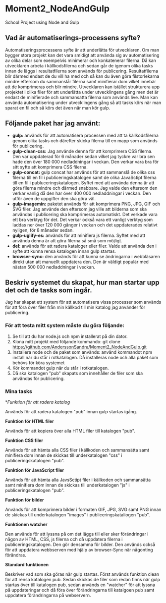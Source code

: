 # Moment2_NodeAndGulp
School Project using Node and Gulp

## Vad är automatiserings-processens syfte?
Automatiseringsprocessens syfte är att underlätta för utvecklaren. Om man bygger stora projekt kan det vara smidigt att använda sig av automatisering av olika delar som exempelvis minimerar och konkatenerar filerna. Då kan utvecklaren arbeta i källkodsfilerna och sedan går de igenom olika tasks innan de läggs i resultatfilerna som används för publicering. Resultatfilerna blir därmed endast de du vill ha med och så kan du även göra filstorlekarna mindre eftersom du sammanslår filerna samt minifierar dom vilket innebär att de komprimeras och blir mindre. Utvecklaren kan istället strukturera upp projektet i olika filer för att underlätta under utvecklingens gång men det är endast de minifierade och sammansatta filerna som används live. Man kan använda automatisering under utvecklingens gång så att tasks körs när man sparat en fil och så körs det även när man kör gulp.  

## Följande paket har jag använt:
* **gulp:** används för att automatisera processen med att ta källkodsfilerna genom olika tasks och därefter skicka filerna till en mapp som används för publicering. 
* **gulp-clean-css:** Jag använde denna för att komprimera CSS filerna. Den var uppdaterad för 6 månader sedan vilket jag tyckre var bra sen hade den över 180 000 nedladdningar i veckan. Den verkar vara bra för sitt syfte att komprimera CSS filerna. 
* **gulp-concat:** gulp concat har används för att sammanslå de olika css filerna till en fil i publiceringskatalogen samt de olika JavaSctipt filerna till en fil i publuceringskatalogen. Syftet med att använda denna är att göra filerna mindre och därmed snabbare. Jag valde den eftersom den verkar vanlig då den har över 400 000 nedladdningar i veckan. Den utför även de uppgifter den ska göra väl.
* **gulp-imagemin:** paketet används för att komprimera PNG, JPG, GIF och SVG filer. Jag använde den eftersom jag ville att bilderna som ska användas i publicering ska komprimeras automatiskt. Det verkade vara ett bra verktyg för det. Det verkar också vara ett vanligt verktyg som laddas ner över 120 000 gånger i veckan och det uppdaterades relativt nyligen, för 8 månader sedan. 
* **gulp-uglify-es:** används för att minifiera js filerna. Syftet med att använda denna är att göra filerna så små som möjligt. 
* **del:** används för att radera kataloger eller filer. Valde att använda den i syfte att kunna rensa katalogen innan gulp startas. 
* **browser-sync:** den används för att kunna se ändringarna i webbläsaren direkt utan att manuellt uppdatera den.  Den är väldigt populär med nästan 500 000 nedladdningar i veckan. 


## Beskriv systemet du skapat, hur man startar upp det och de tasks som ingår.

Jag har skapat ett system för att automatisera vissa processer som används för att föra över filer från min källkod till min katalog jag använder för publicering. 

### För att testa mitt system måste du göra följande: 
1. Se till att du har node.js och npm installerat på din dator.
2. Klona mitt projekt med följande kommando: git clone https://github.com/AnderssonSandra/Moment2_NodeAndGulp.git
3. Installera node och de paket som används: använd kommandot npm install när du står i rotkatalogen. Då installeras node och alla paket som behövs för köra systemet 
4. Kör kommandot gulp när du står i rotkatalogen.  
5. Då ska katalogen "pub" skapats som innehåller de filer som ska användas för publicering. 

### Mina tasks

**Funktion för att radera katalog*

Används för att radera katalogen "pub" innan gulp startas igång. 

**Funktion för HTML filer**

Används för att kopiera över alla HTML filer till katalogen "pub". 

**Funktion CSS filer**

Används för att hämta alla CSS filer i källkoden och sammansätta samt minifiera dom innan de skickas till underkatalogen "css" i publiceringskatalogen "pub".

**Funktion för JavaScript filer**

Används för att hämta alla JavsSctipt filer i källkoden och sammansätta samt minifiera dom innan de skickas till underkatalogen "js" i publiceringskatalogen "pub".

**Funktion för bilder**

Används för att komprimera bilder i formaten GIF, JPG, SVG samt PNG innan de skickas till underkatalogen "images" i publiceringskataliogen "pub". 

**Funktionen watcher**

Den används för att lyssna på om det läggs till eller sker förändringar i någon av HTML, CSS, js filerna och då uppdatera filerna i publiceringskatalogen. Den gör densamma för bilder. Den används också för att uppdatera webbserven med hjälp av browser-Sync när någonting förändras. 

**Standard funktionen**

Beskriver vad som ska göras när gulp startas. Först används funktion clean för att rensa katalogen pub. Sedan skickas de filer som redan finns när gulp startas över till katalogen pub, sedan används en "watcher" för att lyssna på uppdateringar och då föra över förändringarna till katalgoen pub samt uppdatera förändringarna på webservern. 
